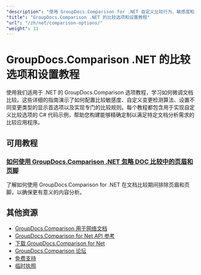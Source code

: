 ```yaml
---
"description": "使用 GroupDocs.Comparison for .NET 自定义比较行为、敏感度和显示选项的分步教程。"
"title": "GroupDocs.Comparison .NET 的比较选项和设置教程"
"url": "/zh/net/comparison-options/"
"weight": 11
---
```


# GroupDocs.Comparison .NET 的比较选项和设置教程

使用我们适用于 .NET 的 GroupDocs.Comparison 选项教程，学习如何微调文档比较。这些详细的指南演示了如何配置比较敏感度、自定义变更检测算法、设置不同变更类型的显示首选项以及实现专门的比较规则。每个教程都包含用于实现自定义比较选项的 C# 代码示例，帮助您构建能够精确定制以满足特定文档分析需求的比较应用程序。

## 可用教程

### [如何使用 GroupDocs.Comparison .NET 忽略 DOC 比较中的页眉和页脚](./groupdocs-comparison-net-ignore-headers-footers/)
了解如何使用 GroupDocs.Comparison for .NET 在文档比较期间排除页眉和页脚，以确保更有意义的内容分析。

## 其他资源

- [GroupDocs.Comparison 用于网络文档](https://docs.groupdocs.com/comparison/net/)
- [GroupDocs.Comparison for Net API 参考](https://reference.groupdocs.com/comparison/net/)
- [下载 GroupDocs.Comparison for Net](https://releases.groupdocs.com/comparison/net/)
- [GroupDocs.Comparison 论坛](https://forum.groupdocs.com/c/comparison)
- [免费支持](https://forum.groupdocs.com/)
- [临时执照](https://purchase.groupdocs.com/temporary-license/)